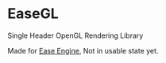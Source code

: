 # EaseGL
Single Header OpenGL Rendering Library


Made for [Ease Engine](https://github.com/Lexographics/Ease-Engine), Not in usable state yet.